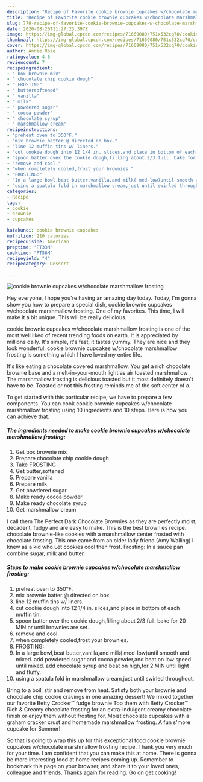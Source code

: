 ```yaml
---
description: "Recipe of Favorite cookie brownie cupcakes w/chocolate marshmallow frosting"
title: "Recipe of Favorite cookie brownie cupcakes w/chocolate marshmallow frosting"
slug: 779-recipe-of-favorite-cookie-brownie-cupcakes-w-chocolate-marshmallow-frosting
date: 2020-08-26T11:27:23.397Z
image: https://img-global.cpcdn.com/recipes/71669080/751x532cq70/cookie-brownie-cupcakes-wchocolate-marshmallow-frosting-recipe-main-photo.jpg
thumbnail: https://img-global.cpcdn.com/recipes/71669080/751x532cq70/cookie-brownie-cupcakes-wchocolate-marshmallow-frosting-recipe-main-photo.jpg
cover: https://img-global.cpcdn.com/recipes/71669080/751x532cq70/cookie-brownie-cupcakes-wchocolate-marshmallow-frosting-recipe-main-photo.jpg
author: Annie Rose
ratingvalue: 4.8
reviewcount: 7
recipeingredient:
- " box brownie mix"
- " chocolate chip cookie dough"
- " FROSTING"
- " buttersoftened"
- " vanilla"
- " milk"
- " powdered sugar"
- " cocoa powder"
- " chocolate syrup"
- " marshmallow cream"
recipeinstructions:
- "preheat oven to 350°F."
- "mix brownie batter @ directed on box."
- "line 12 muffin tins w/ liners."
- "cut cookie dough into 12 1/4 in. slices,and place in bottom of each muffin tin."
- "spoon batter over the cookie dough,filling about 2/3 full. bake for 20 MIN or until brownies are set."
- "remove and cool."
- "when completely cooled,frost your brownies."
- "FROSTING:"
- "In a large bowl,beat butter,vanilla,and milk( med-low)until smooth and mixed. add powdered sugar and cocoa powder,and beat on low speed until mixed. add chocolate syrup and beat on high,for 2 MIN until light and fluffy."
- "using a spatula fold in marshmallow cream,just until swirled throughout."
categories:
- Recipe
tags:
- cookie
- brownie
- cupcakes

katakunci: cookie brownie cupcakes 
nutrition: 210 calories
recipecuisine: American
preptime: "PT33M"
cooktime: "PT56M"
recipeyield: "4"
recipecategory: Dessert

---
```



![cookie brownie cupcakes w/chocolate marshmallow frosting](https://img-global.cpcdn.com/recipes/71669080/751x532cq70/cookie-brownie-cupcakes-wchocolate-marshmallow-frosting-recipe-main-photo.jpg)

Hey everyone, I hope you're having an amazing day today. Today, I'm gonna show you how to prepare a special dish, cookie brownie cupcakes w/chocolate marshmallow frosting. One of my favorites. This time, I will make it a bit unique. This will be really delicious.

cookie brownie cupcakes w/chocolate marshmallow frosting is one of the most well liked of recent trending foods on earth. It is appreciated by millions daily. It's simple, it's fast, it tastes yummy. They are nice and they look wonderful. cookie brownie cupcakes w/chocolate marshmallow frosting is something which I have loved my entire life.

It&#39;s like eating a chocolate covered marshmallow. You get a rich chocolate brownie base and a melt-in-your-mouth light as air toasted marshmallow The marshmallow frosting is delicious toasted but it most definitely doesn&#39;t have to be. Toasted or not this frosting reminds me of the soft center of a.


To get started with this particular recipe, we have to prepare a few components. You can cook cookie brownie cupcakes w/chocolate marshmallow frosting using 10 ingredients and 10 steps. Here is how you can achieve that.

<!--inarticleads1-->

##### The ingredients needed to make cookie brownie cupcakes w/chocolate marshmallow frosting:

1. Get  box brownie mix
1. Prepare  chocolate chip cookie dough
1. Take  FROSTING
1. Get  butter,softened
1. Prepare  vanilla
1. Prepare  milk
1. Get  powdered sugar
1. Make ready  cocoa powder
1. Make ready  chocolate syrup
1. Get  marshmallow cream


I call them The Perfect Dark Chocolate Brownies as they are perfectly moist, decadent, fudgy and are easy to make. This is the best brownies recipe. chocolate brownie-like cookies with a marshmallow center frosted with chocolate frosting. This one came from an older lady friend (Amy Walling) I knew as a kid who Let cookies cool then frost. Frosting: In a sauce pan combine sugar, milk and butter. 

<!--inarticleads2-->

##### Steps to make cookie brownie cupcakes w/chocolate marshmallow frosting:

1. preheat oven to 350°F.
1. mix brownie batter @ directed on box.
1. line 12 muffin tins w/ liners.
1. cut cookie dough into 12 1/4 in. slices,and place in bottom of each muffin tin.
1. spoon batter over the cookie dough,filling about 2/3 full. bake for 20 MIN or until brownies are set.
1. remove and cool.
1. when completely cooled,frost your brownies.
1. FROSTING:
1. In a large bowl,beat butter,vanilla,and milk( med-low)until smooth and mixed. add powdered sugar and cocoa powder,and beat on low speed until mixed. add chocolate syrup and beat on high,for 2 MIN until light and fluffy.
1. using a spatula fold in marshmallow cream,just until swirled throughout.


Bring to a boil, stir and remove from heat. Satisfy both your brownie and chocolate chip cookie cravings in one amazing dessert! We mixed together our favorite Betty Crocker™ fudge brownie Top them with Betty Crocker™ Rich &amp; Creamy chocolate frosting for an extra-indulgent creamy chocolate finish or enjoy them without frosting for. Moist chocolate cupcakes with a graham cracker crust and homemade marshmallow frosting. A fun s&#39;more cupcake for Summer! 

So that is going to wrap this up for this exceptional food cookie brownie cupcakes w/chocolate marshmallow frosting recipe. Thank you very much for your time. I am confident that you can make this at home. There is gonna be more interesting food at home recipes coming up. Remember to bookmark this page on your browser, and share it to your loved ones, colleague and friends. Thanks again for reading. Go on get cooking!

